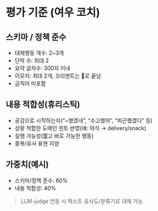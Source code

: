 # 평가 기준 (여우 코치)

## 스키마 / 정책 준수
- 대체행동 개수: 2~3개
- 단락 수: 최대 2
- 요약 글자수: 300자 이내
- 이모지: 최대 2개, 꼬리멘트는 🦊로 끝남
- 금칙어 미포함

## 내용 적합성(휴리스틱)
- 공감으로 시작하는지(“~했겠네”, “수고했어”, “피곤했겠다” 등)
- 상황 적합한 도메인 힌트 반영(예: 야식 → delivery/snack)
- 실행 가능성(짧고 바로 가능한 행동)
- 중복/유사 표현 지양

## 가중치(예시)
- 스키마/정책 준수: 60%
- 내용 적합성: 40%

> LLM-judge 연동 시 텍스트 유사도/분류기로 대체 가능
